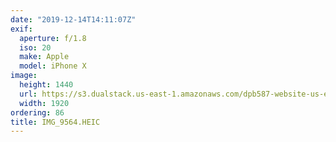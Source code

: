 ```yaml
---
date: "2019-12-14T14:11:07Z"
exif:
  aperture: f/1.8
  iso: 20
  make: Apple
  model: iPhone X
image:
  height: 1440
  url: https://s3.dualstack.us-east-1.amazonaws.com/dpb587-website-us-east-1/asset/gallery/2019-south-america/42eec5c1-34aa-f9bf-9fb3-1c129216e87e~1920.jpg
  width: 1920
ordering: 86
title: IMG_9564.HEIC
---
```

